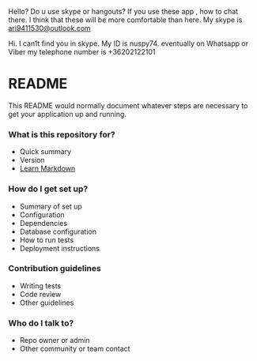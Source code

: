 Hello?
Do u use skype or hangouts?
If you use these app , how to chat there.
I think that these will be more comfortable than here.
My skype is ari9411530@outlook.com

Hi. I can1t find you in skype. My ID is nuspy74.
eventually on Whatsapp or Viber my telephone number is +36202122101

# README #

This README would normally document whatever steps are necessary to get your application up and running.

### What is this repository for? ###

* Quick summary
* Version
* [Learn Markdown](https://bitbucket.org/tutorials/markdowndemo)

### How do I get set up? ###

* Summary of set up
* Configuration
* Dependencies
* Database configuration
* How to run tests
* Deployment instructions

### Contribution guidelines ###

* Writing tests
* Code review
* Other guidelines

### Who do I talk to? ###

* Repo owner or admin
* Other community or team contact
